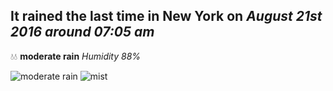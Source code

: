 ## It rained the last time in New York on *August 21st 2016 around 07:05 am*
💧💧  **moderate rain** *Humidity 88%*

![moderate rain](http://openweathermap.org/img/w/10d.png) ![mist](http://openweathermap.org/img/w/50d.png)
